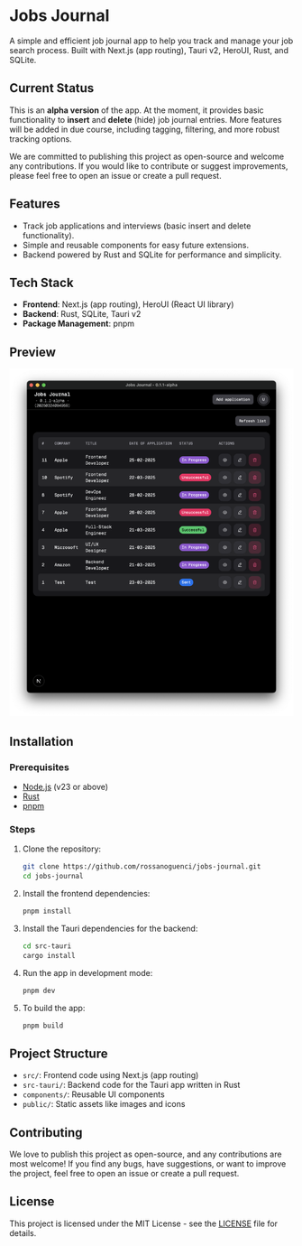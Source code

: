 # Jobs Journal

A simple and efficient job journal app to help you track and manage your job search process. Built with Next.js (app routing), Tauri v2, HeroUI, Rust, and SQLite.

## Current Status

This is an **alpha version** of the app. At the moment, it provides basic functionality to **insert** and **delete** (hide) job journal entries. More features will be added in due course, including tagging, filtering, and more robust tracking options.

We are committed to publishing this project as open-source and welcome any contributions. If you would like to contribute or suggest improvements, please feel free to open an issue or create a pull request.

## Features

- Track job applications and interviews (basic insert and delete functionality).
- Simple and reusable components for easy future extensions.
- Backend powered by Rust and SQLite for performance and simplicity.

## Tech Stack

- **Frontend**: Next.js (app routing), HeroUI (React UI library)
- **Backend**: Rust, SQLite, Tauri v2
- **Package Management**: pnpm

## Preview

![Preview of Jobs Journal](preview/preview_1.png)


## Installation

### Prerequisites

- [Node.js](https://nodejs.org/) (v23 or above)
- [Rust](https://www.rust-lang.org/)
- [pnpm](https://pnpm.io/)

### Steps

1. Clone the repository:

    ```bash
    git clone https://github.com/rossanoguenci/jobs-journal.git
    cd jobs-journal
    ```

2. Install the frontend dependencies:

    ```bash
    pnpm install
    ```

3. Install the Tauri dependencies for the backend:

    ```bash
    cd src-tauri
    cargo install
    ```

4. Run the app in development mode:

    ```bash
    pnpm dev
    ```
   
5. To build the app:

   ```bash
   pnpm build
   ```

## Project Structure

- `src/`: Frontend code using Next.js (app routing)
- `src-tauri/`: Backend code for the Tauri app written in Rust
- `components/`: Reusable UI components
- `public/`: Static assets like images and icons

## Contributing

We love to publish this project as open-source, and any contributions are most welcome! If you find any bugs, have suggestions, or want to improve the project, feel free to open an issue or create a pull request.

## License

This project is licensed under the MIT License - see the [LICENSE](LICENSE.txt) file for details.

